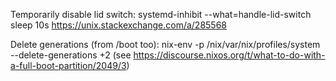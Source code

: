 Temporarily disable lid switch:
systemd-inhibit --what=handle-lid-switch sleep 10s
https://unix.stackexchange.com/a/285568

Delete generations (from /boot too):
nix-env -p /nix/var/nix/profiles/system --delete-generations +2
(see https://discourse.nixos.org/t/what-to-do-with-a-full-boot-partition/2049/3)
